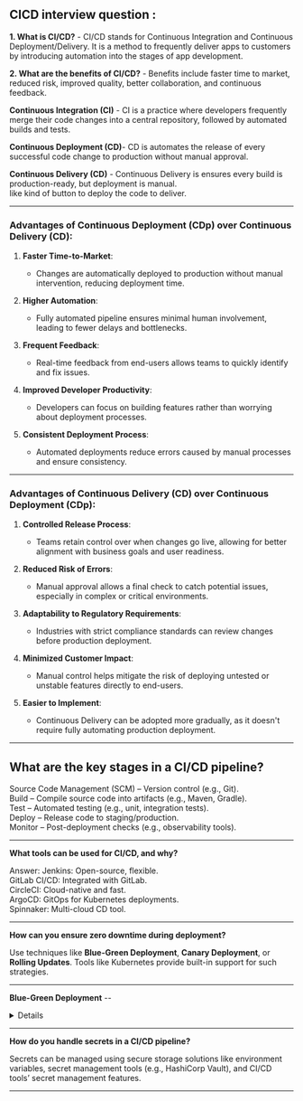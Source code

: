 ## CICD interview question :

**1. What is CI/CD?** - CI/CD stands for Continuous Integration and Continuous Deployment/Delivery. It is a method to frequently deliver apps to customers by introducing automation into the stages of app development.

**2. What are the benefits of CI/CD?** - Benefits include faster time to market, reduced risk, improved quality, better collaboration, and continuous feedback.

**Continuous Integration (CI)** - CI is a practice where developers frequently merge their code changes into a central repository, followed by automated builds and tests.

**Continuous Deployment (CD)**- CD is automates the release of every successful code change to production without manual approval.

**Continuous Delivery (CD)** - Continuous Delivery is ensures every build is production-ready, but deployment is manual. <br>
like kind of button to deploy the code to deliver.

---

### Advantages of Continuous Deployment (CDp) over Continuous Delivery (CD):
1. **Faster Time-to-Market**:
   - Changes are automatically deployed to production without manual intervention, reducing deployment time.

2. **Higher Automation**:
   - Fully automated pipeline ensures minimal human involvement, leading to fewer delays and bottlenecks.

3. **Frequent Feedback**:
   - Real-time feedback from end-users allows teams to quickly identify and fix issues.

4. **Improved Developer Productivity**:
   - Developers can focus on building features rather than worrying about deployment processes.

5. **Consistent Deployment Process**:
   - Automated deployments reduce errors caused by manual processes and ensure consistency.

---

### Advantages of Continuous Delivery (CD) over Continuous Deployment (CDp):
1. **Controlled Release Process**:
   - Teams retain control over when changes go live, allowing for better alignment with business goals and user readiness.

2. **Reduced Risk of Errors**:
   - Manual approval allows a final check to catch potential issues, especially in complex or critical environments.

3. **Adaptability to Regulatory Requirements**:
   - Industries with strict compliance standards can review changes before production deployment.

4. **Minimized Customer Impact**:
   - Manual control helps mitigate the risk of deploying untested or unstable features directly to end-users.

5. **Easier to Implement**:
   - Continuous Delivery can be adopted more gradually, as it doesn't require fully automating production deployment.
  
---
What are the key stages in a CI/CD pipeline?
-
Source Code Management (SCM) – Version control (e.g., Git). <br>
Build – Compile source code into artifacts (e.g., Maven, Gradle).<br>
Test – Automated testing (e.g., unit, integration tests).<br>
Deploy – Release code to staging/production.<br>
Monitor – Post-deployment checks (e.g., observability tools).


---
**What tools can be used for CI/CD, and why?**

Answer:
Jenkins: Open-source, flexible.<br>
GitLab CI/CD: Integrated with GitLab. <br>
CircleCI: Cloud-native and fast. <br>
ArgoCD: GitOps for Kubernetes deployments. <br>
Spinnaker: Multi-cloud CD tool.

---
**How can you ensure zero downtime during deployment?**

Use techniques like **Blue-Green Deployment**, **Canary Deployment**, or **Rolling Updates**. Tools like Kubernetes provide built-in support for such strategies.

---
**Blue-Green Deployment** --
<details>
  <summery>Blue-Green Deployment</summery>

  Tools like kubernetes provide built-in support for such strategies.

**Definition**:  
Blue-green deployment is a deployment strategy that minimizes downtime and risk by maintaining two identical environments: **Blue (current production)** and **Green (new version)**. Only one of these environments is live at any given time.


### How it Works:
1. **Setup**:
   - **Blue Environment**: Runs the current stable production version.
   - **Green Environment**: Hosts the new application version for testing.

2. **Switching Traffic**:
   - Once the Green environment is verified to be functioning correctly, the load balancer or DNS is updated to route user traffic to the Green environment.

3. **Rollback**:
   - If an issue is detected in the Green environment, traffic can quickly be switched back to the Blue environment, minimizing downtime and disruption.


### Advantages:
1. **Zero Downtime**:
   - Users experience no downtime as the switch between environments happens instantly.

2. **Quick Rollback**:
   - If the new version has issues, reverting to the previous version is as simple as redirecting traffic.

3. **Reduced Risk**:
   - Testing in the Green environment ensures bugs and performance issues are detected before users are affected.

4. **Seamless Upgrades**:
   - Simplifies version upgrades, as only the live environment is impacted.

### Disadvantages:
1. **Increased Resource Cost**:
   - Maintaining two identical environments can be resource-intensive.

2. **Complex Configuration**:
   - Managing and keeping two environments in sync can add complexity.

3. **Database Synchronization**:
   - Changes in database schema can complicate the process, as both environments must handle consistent data.

### Use Cases:
- Applications requiring high availability.
- Critical systems where downtime is unacceptable.
- Deployments with frequent updates or feature releases.
</details>

---
**How do you handle secrets in a CI/CD pipeline?** 

Secrets can be managed using secure storage solutions like environment variables, secret management tools (e.g., HashiCorp Vault), and CI/CD tools’ secret management features.

---



